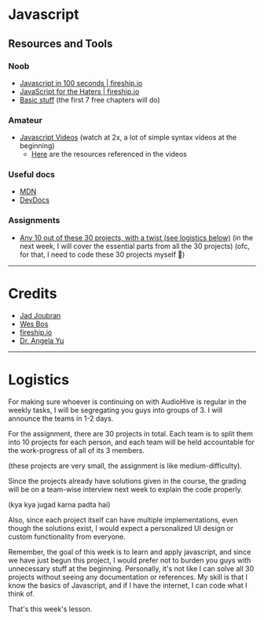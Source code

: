 # Javascript
## Resources and Tools
### Noob
- [Javascript in 100 seconds | fireship.io](https://www.youtube.com/watch?v=DHjqpvDnNGE)
- [JavaScript for the Haters | fireship.io](https://www.youtube.com/watch?v=aXOChLn5ZdQ)
- [Basic stuff](https://learnjavascript.online/) (the first 7 free chapters will do)

### Amateur
- [Javascript Videos](https://drive.google.com/drive/folders/1zuYlRdC2iflooOycEBsLekZN7a1f0hcv?usp=share_link)
(watch at 2x, a lot of simple syntax videos at the beginning)
  - [Here](https://appbrewery.com/p/web-development-course-resources) are the resources referenced in the videos 

### Useful docs
- [MDN](https://developer.mozilla.org/en-US/docs/Web/JavaScript) 
- [DevDocs](https://devdocs.io/javascript/)

### Assignments
- [Any 10 out of these 30 projects, with a twist (see logistics below)](https://javascript30.com/)
(in the next week, I will cover the essential parts from all the 30 projects)
(ofc, for that, I need to code these 30 projects myself 🥲)

---

# Credits
- [Jad Joubran](https://jadjoubran.io/)
- [Wes Bos](https://github.com/wesbos)
- [fireship.io](https://fireship.io/)
- [Dr. Angela Yu](https://www.udemy.com/course/the-complete-web-development-bootcamp/)

---

# Logistics
For making sure whoever is continuing on with AudioHive is regular in the weekly tasks, I will be segregating you guys into groups of 3. I will announce the teams in 1-2 days. 

For the assignment, there are 30 projects in total. 
Each team is to split them into 10 projects for each person, and each team will be held accountable for the work-progress of all of its 3 members.

(these projects are very small, the assignment is like medium-difficulty).

Since the projects already have solutions given in the course, the grading will be on a team-wise interview next week to explain the code properly. 

(kya kya jugad karna padta hai)

Also, since each project itself can have multiple implementations, even though the solutions exist, I would expect a personalized UI design or custom functionality from everyone.

Remember, the goal of this week is to learn and apply javascript, and since we have just begun this project, I would prefer not to burden you guys with unnecessary stuff at the beginning. 
Personally, it's not like I can solve all 30 projects without seeing any documentation or references. 
My skill is that I know the basics of Javascript, and if I have the internet, I can code what I think of. 

That's this week's lesson.
